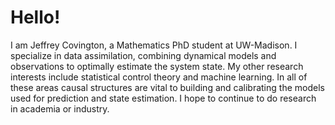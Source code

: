 # Hello!

I am Jeffrey Covington, a Mathematics PhD student at UW-Madison.
I specialize in data assimilation, combining dynamical models and observations to optimally estimate the system state.
My other research interests include statistical control theory and machine learning.
In all of these areas causal structures are vital to building and calibrating the models used for prediction and state estimation.
I hope to continue to do research in academia or industry.